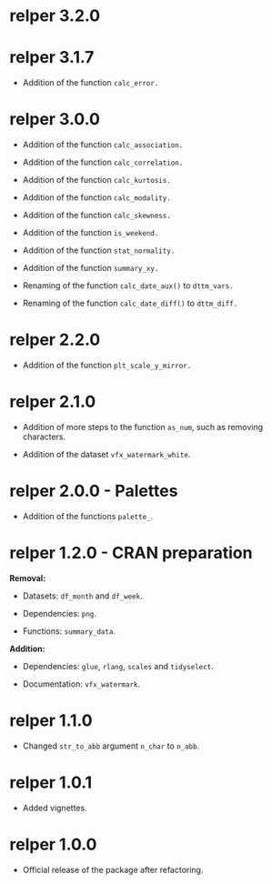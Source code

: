 # relper 3.2.0

# relper 3.1.7

* Addition of the function `calc_error.`

# relper 3.0.0

* Addition of the function `calc_association.`

* Addition of the function `calc_correlation.`

* Addition of the function `calc_kurtosis.`

* Addition of the function `calc_modality.`

* Addition of the function `calc_skewness.`

* Addition of the function `is_weekend.`

* Addition of the function `stat_normality.`

* Addition of the function `summary_xy.`

* Renaming of the function `calc_date_aux()` to `dttm_vars.`

* Renaming of the function `calc_date_diff()` to `dttm_diff.`

# relper 2.2.0

* Addition of the function `plt_scale_y_mirror.`

# relper 2.1.0

* Addition of more steps to the function `as_num`, such as removing characters.

* Addition of the dataset `vfx_watermark_white`.

# relper 2.0.0 - Palettes

* Addition of the functions `palette_`.

# relper 1.2.0 - CRAN preparation

**Removal:** 

* Datasets: `df_month` and `df_week`.

* Dependencies: `png`.

* Functions: `summary_data`.

**Addition:**

* Dependencies: `glue`, `rlang`, `scales` and `tidyselect`.

* Documentation: `vfx_watermark`.

# relper 1.1.0

* Changed `str_to_abb` argument `n_char` to `n_abb`.

# relper 1.0.1

* Added vignettes.

# relper 1.0.0

* Official release of the package after refactoring.
